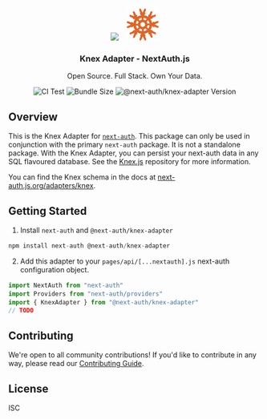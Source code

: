 <p align="center">
   <br/>
   <a href="https://next-auth.js.org" target="_blank"><img height="64px" src="https://next-auth.js.org/img/logo/logo-sm.png" /></a>&nbsp;&nbsp;&nbsp;&nbsp;<img height="64px" src="./logo.svg" />
   <h3 align="center"><b>Knex Adapter</b> - NextAuth.js</h3>
   <p align="center">
   Open Source. Full Stack. Own Your Data.
   </p>
   <p align="center" style="align: center;">
      <img src="https://github.com/nextauthjs/adapters/actions/workflows/release.yml/badge.svg" alt="CI Test" />
      <img src="https://img.shields.io/bundlephobia/minzip/@next-auth/knex-adapter" alt="Bundle Size"/>
      <img src="https://img.shields.io/npm/v/@next-auth/knex-adapter" alt="@next-auth/knex-adapter Version" />
   </p>
</p>

## Overview

This is the Knex Adapter for [`next-auth`](https://next-auth.js.org). This package can only be used in conjunction with the primary `next-auth` package. It is not a standalone package. With the Knex Adapter, you can persist your next-auth data in any SQL flavoured database. See the [Knex.js](https://github.com/knex/knex) repository for more information.

You can find the Knex schema in the docs at [next-auth.js.org/adapters/knex](https://next-auth.js.org/adapters/knex).

## Getting Started

1. Install `next-auth` and `@next-auth/knex-adapter`

```js
npm install next-auth @next-auth/knex-adapter
```

2. Add this adapter to your `pages/api/[...nextauth].js` next-auth configuration object.

```js
import NextAuth from "next-auth"
import Providers from "next-auth/providers"
import { KnexAdapter } from "@next-auth/knex-adapter"
// TODO
```

## Contributing

We're open to all community contributions! If you'd like to contribute in any way, please read our [Contributing Guide](https://github.com/nextauthjs/adapters/blob/main/CONTRIBUTING.md).

## License

ISC
